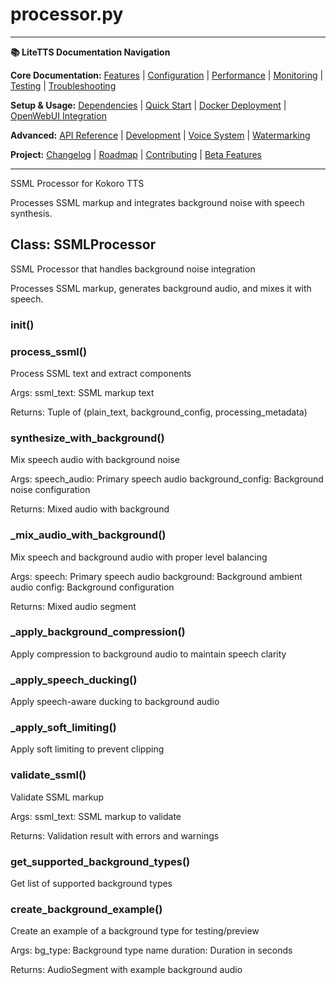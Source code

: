 # processor.py

---
**📚 LiteTTS Documentation Navigation**

**Core Documentation:** [Features](../../../../../FEATURES.md) | [Configuration](../../../../../CONFIGURATION.md) | [Performance](../../../../../PERFORMANCE.md) | [Monitoring](../../../../../MONITORING.md) | [Testing](../../../../../TESTING.md) | [Troubleshooting](../../../../../TROUBLESHOOTING.md)

**Setup & Usage:** [Dependencies](../../../../../DEPENDENCIES.md) | [Quick Start](../../../../../usage/QUICK_START_COMMANDS.md) | [Docker Deployment](../../../../../usage/DOCKER-DEPLOYMENT.md) | [OpenWebUI Integration](../../../../../usage/OPENWEBUI-INTEGRATION.md)

**Advanced:** [API Reference](../../../../API_REFERENCE.md) | [Development](../../../../../development/README.md) | [Voice System](../../../../../voices/README.md) | [Watermarking](../../../../../WATERMARKING.md)

**Project:** [Changelog](../../../../../CHANGELOG.md) | [Roadmap](../../../../../ROADMAP.md) | [Contributing](../../../../../CONTRIBUTIONS.md) | [Beta Features](../../../../../BETA_FEATURES.md)

---


SSML Processor for Kokoro TTS

Processes SSML markup and integrates background noise with speech synthesis.


## Class: SSMLProcessor

SSML Processor that handles background noise integration

Processes SSML markup, generates background audio, and mixes it with speech.

### __init__()

### process_ssml()

Process SSML text and extract components

Args:
    ssml_text: SSML markup text
    
Returns:
    Tuple of (plain_text, background_config, processing_metadata)

### synthesize_with_background()

Mix speech audio with background noise

Args:
    speech_audio: Primary speech audio
    background_config: Background noise configuration
    
Returns:
    Mixed audio with background

### _mix_audio_with_background()

Mix speech and background audio with proper level balancing

Args:
    speech: Primary speech audio
    background: Background ambient audio
    config: Background configuration
    
Returns:
    Mixed audio segment

### _apply_background_compression()

Apply compression to background audio to maintain speech clarity

### _apply_speech_ducking()

Apply speech-aware ducking to background audio

### _apply_soft_limiting()

Apply soft limiting to prevent clipping

### validate_ssml()

Validate SSML markup

Args:
    ssml_text: SSML markup to validate
    
Returns:
    Validation result with errors and warnings

### get_supported_background_types()

Get list of supported background types

### create_background_example()

Create an example of a background type for testing/preview

Args:
    bg_type: Background type name
    duration: Duration in seconds
    
Returns:
    AudioSegment with example background audio

